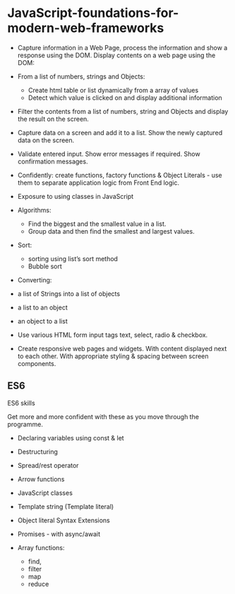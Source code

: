 # JavaScript-foundations-for-modern-web-frameworks


* Capture information in a Web Page, process the information and show a response using the DOM.
Display contents on a web page using the DOM: 

* From a list of numbers, strings and Objects:
  * Create html table or list dynamically from a array of values
  * Detect which value is clicked on and display additional information

* Filter the contents from a list of numbers, string and Objects and display the result on the screen.

* Capture data on a screen and add it to a list. Show the newly captured data on the screen.

* Validate entered input. Show error messages if required. Show confirmation messages.
* Confidently: create functions, factory functions & Object Literals - use them to separate application logic from Front End logic.
* Exposure to using classes in JavaScript

* Algorithms:

  * Find the biggest and the smallest value in a list.
  * Group data and then find the smallest and largest values.

* Sort:

  * sorting using list’s sort method
  * Bubble sort

* Converting:

 * a list of Strings into a list of objects
 * a list to an object
 * an object to a list

* Use various HTML form input tags text, select, radio & checkbox.
* Create responsive web pages and widgets. With content displayed next to each other. With appropriate styling & spacing between screen components.


## ES6

ES6 skills

Get more and more confident with these as you move through the programme.

* Declaring variables using const & let
* Destructuring
* Spread/rest operator
* Arrow functions
* JavaScript classes
* Template string (Template literal)
* Object literal Syntax Extensions
* Promises - with async/await

* Array functions: 
  * find, 
  * filter
  * map
  * reduce
